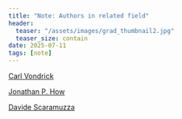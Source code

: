 ```yaml
---
title: "Note: Authors in related field"
header:
  teaser: "/assets/images/grad_thumbnail2.jpg"
  teaser_size: contain
date: 2025-07-11
tags: [note]
---
```

[Carl Vondrick](http://www.cs.columbia.edu/~vondrick/)

[Jonathan P. How](https://acl.mit.edu/publications#top)

[Davide Scaramuzza](https://rpg.ifi.uzh.ch/publications.html)
